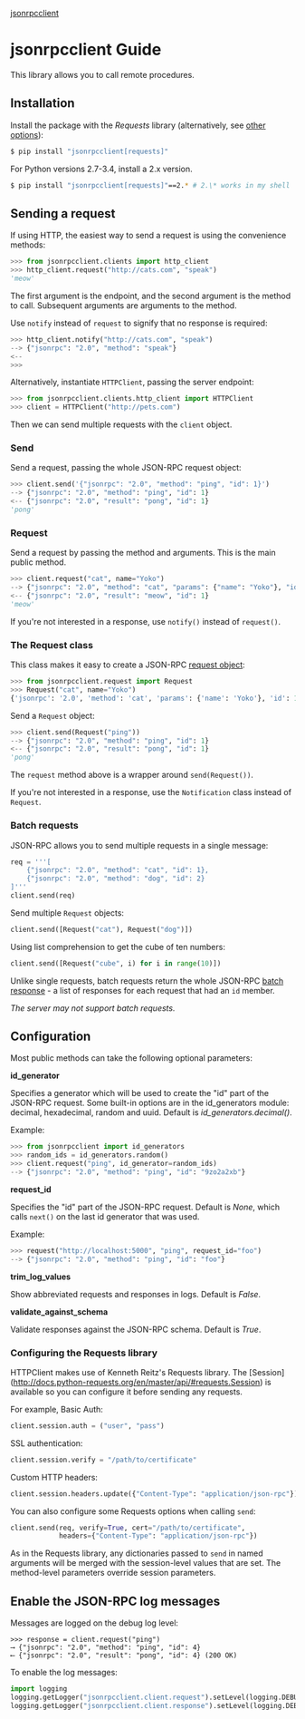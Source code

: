 <p class="rubric"><a class="reference internal" href="index.html"><span class="doc">jsonrpcclient</span></a></p>

# jsonrpcclient Guide

This library allows you to call remote procedures.

## Installation

Install the package with the *Requests* library (alternatively, see [other
options](examples.html)):

```sh
$ pip install "jsonrpcclient[requests]"
```

For Python versions 2.7-3.4, install a 2.x version.

```sh
$ pip install "jsonrpcclient[requests]"==2.* # 2.\* works in my shell
```

## Sending a request

If using HTTP, the easiest way to send a request is using the convenience
methods:

```python
>>> from jsonrpcclient.clients import http_client
>>> http_client.request("http://cats.com", "speak")
'meow'
```

The first argument is the endpoint, and the second argument is the method to
call. Subsequent arguments are arguments to the method.

Use `notify` instead of `request` to signify that no response is required:

```python
>>> http_client.notify("http://cats.com", "speak")
--> {"jsonrpc": "2.0", "method": "speak"}
<--
>>>
```

Alternatively, instantiate `HTTPClient`, passing the server endpoint:

```python
>>> from jsonrpcclient.clients.http_client import HTTPClient
>>> client = HTTPClient("http://pets.com")
```

Then we can send multiple requests with the `client` object.

### Send

Send a request, passing the whole JSON-RPC request object:

```python
>>> client.send('{"jsonrpc": "2.0", "method": "ping", "id": 1}')
--> {"jsonrpc": "2.0", "method": "ping", "id": 1}
<-- {"jsonrpc": "2.0", "result": "pong", "id": 1}
'pong'
```

### Request

Send a request by passing the method and arguments. This is the main public
method.

```python
>>> client.request("cat", name="Yoko")
--> {"jsonrpc": "2.0", "method": "cat", "params": {"name": "Yoko"}, "id": 1}
<-- {"jsonrpc": "2.0", "result": "meow", "id": 1}
'meow'
```

If you're not interested in a response, use `notify()` instead of `request()`.

### The Request class

This class makes it easy to create a JSON-RPC [request
object](http://www.jsonrpc.org/specification#request_object):

```python
>>> from jsonrpcclient.request import Request
>>> Request("cat", name="Yoko")
{'jsonrpc': '2.0', 'method': 'cat', 'params': {'name': 'Yoko'}, 'id': 1}
```

Send a `Request` object:

```python
>>> client.send(Request("ping"))
--> {"jsonrpc": "2.0", "method": "ping", "id": 1}
<-- {"jsonrpc": "2.0", "result": "pong", "id": 1}
'pong'
```

The `request` method above is a wrapper around `send(Request())`.

If you're not interested in a response, use the `Notification` class instead of
`Request`.

### Batch requests

JSON-RPC allows you to send multiple requests in a single message:

```python
req = '''[
    {"jsonrpc": "2.0", "method": "cat", "id": 1},
    {"jsonrpc": "2.0", "method": "dog", "id": 2}
]'''
client.send(req)
```

Send multiple `Request` objects:

```python
client.send([Request("cat"), Request("dog")])
```

Using list comprehension to get the cube of ten numbers:

```python
client.send([Request("cube", i) for i in range(10)])
```

Unlike single requests, batch requests return the whole JSON-RPC [batch
response](http://www.jsonrpc.org/specification#batch) - a list of responses for
each request that had an `id` member.

*The server may not support batch requests.*

## Configuration

Most public methods can take the following optional parameters:

**id_generator**

Specifies a generator which will be used to create the "id" part of the
JSON-RPC request. Some built-in options are in the id_generators module:
decimal, hexadecimal, random and uuid. Default is *id_generators.decimal()*.

Example:
```python
>>> from jsonrpcclient import id_generators
>>> random_ids = id_generators.random()
>>> client.request("ping", id_generator=random_ids)
--> {"jsonrpc": "2.0", "method": "ping", "id": "9zo2a2xb"}
```

**request_id**

Specifies the "id" part of the JSON-RPC request. Default is *None*, which calls
`next()` on the last id generator that was used.

Example:
```python
>>> request("http://localhost:5000", "ping", request_id="foo")
--> {"jsonrpc": "2.0", "method": "ping", "id": "foo"}
```

**trim_log_values**

Show abbreviated requests and responses in logs. Default is *False*.

**validate_against_schema**

Validate responses against the JSON-RPC schema. Default is *True*.

### Configuring the Requests library

HTTPClient makes use of Kenneth Reitz's Requests library. The [Session]
(http://docs.python-requests.org/en/master/api/#requests.Session) is available
so you can configure it before sending any requests.

For example, Basic Auth:

```python
client.session.auth = ("user", "pass")
```

SSL authentication:

```python
client.session.verify = "/path/to/certificate"
```

Custom HTTP headers:

```python
client.session.headers.update({"Content-Type": "application/json-rpc"})
```

You can also configure some Requests options when calling `send`:

```python
client.send(req, verify=True, cert="/path/to/certificate",
            headers={"Content-Type": "application/json-rpc"})
```

As in the Requests library, any dictionaries passed to `send` in named
arguments will be merged with the session-level values that are set. The
method-level parameters override session parameters.

## Enable the JSON-RPC log messages

Messages are logged on the debug log level:

```
>>> response = client.request("ping")
⟶ {"jsonrpc": "2.0", "method": "ping", "id": 4}
⟵ {"jsonrpc": "2.0", "result": "pong", "id": 4} (200 OK)
```

To enable the log messages:

```python
import logging
logging.getLogger("jsonrpcclient.client.request").setLevel(logging.DEBUG)
logging.getLogger("jsonrpcclient.client.response").setLevel(logging.DEBUG)
```

